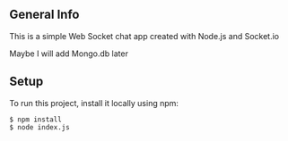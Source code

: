 ## General Info

This is a simple Web Socket chat app created with Node.js and Socket.io

Maybe I will add Mongo.db later

## Setup

To run this project, install it locally using npm:

```
$ npm install
$ node index.js
```
